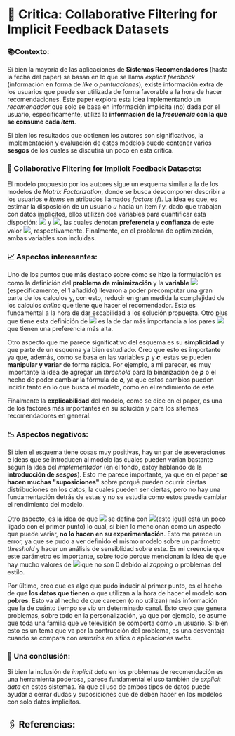# 📖 Critica: Collaborative Filtering for Implicit Feedback Datasets

### 📚Contexto:
Si bien la mayoría de las aplicaciones de **Sistemas Recomendadores** (hasta la fecha del paper) se basan en lo que se llama _explicit feedback_ (información en forma de _like_ o _puntuaciones_), existe información extra de los usuarios que puede ser utilizada de forma favorable a la hora de hacer recomendaciones. Este paper explora esta idea implementando un _recomendador_ que solo se basa en información implícita (no) dada por el usuario, específicamente, utiliza la **información de la _frecuencia_ con la que se consume cada _item_**.


Si bien los resultados que obtienen los autores son significativos, la implementación y evaluación de estos modelos puede contener varios **sesgos** de los cuales se discutirá un poco en esta crítica.

### 🧾 Collaborative Filtering for Implicit Feedback Datasets:
El modelo propuesto por los autores sigue un esquema similar a la de los modelos de _Matrix Factorization_, donde se busca descomponer describir a los usuarios e _items_ en atribudos llamados _factors_ (_f_). La idea es que, es estimar la disposición de un usuario _u_ hacia un item _i_ y, dado que trabajan con datos implícitos, ellos utilizan dos variables para cuantificar esta dispoción: <img src="https://render.githubusercontent.com/render/math?math=p_{ui}"> y <img src="https://render.githubusercontent.com/render/math?math=c_{ui}">, las cuales denotan **preferencia** y **confianza** de este valor <img src="https://render.githubusercontent.com/render/math?math=p">, respectivamente. Finalmente, en el problema de optimización, ambas variables son incluidas.

### 📈 Aspectos interesantes:

Uno de los puntos que más destaco sobre cómo se hizo la formulación es como la definición del **problema de minimización** y la **variable <img src="https://render.githubusercontent.com/render/math?math=c_{ui}">** (especificamente, el 1 añadido) llevaron a poder precomputar una gran parte de los calculos y, con esto, reducir en gran medida la complejidad de los calculos _online_ que tiene que hacer el recomendador. Esto es fundamental a la hora de dar escabilidad a los solución propuesta. Otro plus que tiene esta definición de <img src="https://render.githubusercontent.com/render/math?math=c_{ui}"> es la de dar más importancia a los pares <img src="https://render.githubusercontent.com/render/math?math=ui"> que tienen una preferencia más alta.

Otro aspecto que me parece significativo del esquema es su **simplicidad** y que parte de un esquema ya bien estudiado. Creo que esto es importante ya que, además, como se basa en las variables **_p_** y **_c_**, estas se pueden **manipular y variar** de forma rápida. Por ejemplo, a mi parecer, es muy importante la idea de agregar un _threshold_ para la binarización de **_p_** o el hecho de poder cambiar la fórmula de **_c_**, ya que estos cambios pueden incidir tanto en lo que busca el modelo, como en el rendimiento de este.

Finalmente la **explicabilidad** del modelo, como se dice en el paper, es una de los factores más importantes en su solución y para los sitemas recomendadores en general.

### 📉 Aspectos negativos:

Si bien el esquema tiene cosas muy positivas, hay un par de aseveraciones e ideas que se introducen al modelo las cuales pueden varian bastante según la idea del _implementador_ (en el fondo, estoy hablando de la **introducción de _sesgos_**). Esto me parece importante, ya que en el paper **se hacen muchas "suposiciones"** sobre porqué pueden ocurrir ciertas distribuciones en los datos, la cuales pueden ser ciertas, pero no hay una fundamentación detrás de estas y no se estudia como estos puede cambiar el rendimiento del modelo.

Otro aspecto, es la idea de que <img src="https://render.githubusercontent.com/render/math?math=p=1"> se defina con <img src="https://render.githubusercontent.com/render/math?math=r_{ui} > 0">(esto igual está un poco ligado con el primer punto) lo cual, si bien lo mencionan como un aspecto que puede variar, **no lo hacen en su experimentación**. Esto me parece un error, ya que se pudo a ver definido el mismo modelo sobre un parámetro _threshold_ y hacer un análisis de sensiblidad sobre este. Es mi creencia que este parámetro es importante, sobre todo porque mencionan la idea de que hay mucho valores de <img src="https://render.githubusercontent.com/render/math?math=r_{ui}"> que no son 0 debido al _zapping_ o problemas del estilo.

Por último, creo que es algo que pudo inducir al primer punto, es el hecho de que **los datos que tienen** o que utilizan a la hora de hacer el modelo **son pobres**. Esto va al hecho de que carecen (o no utilizan) más información que la de cuánto tiempo se vio un determinado canal. Esto creo que genera problemas, sobre todo en la personalización, ya que por ejemplo, se asume que toda una familia que ve televisión se comporta como un usuario. Si bien esto es un tema que va por la contrucción del problema, es una desventaja cuando se compara con _usuarios_ en sitios o aplicaciones _webs_.

### 📕 Una conclusión:
Si bien la inclusión de _implicit data_ en los problemas de recomendación es una herramienta poderosa, parece fundamental el uso también de _explicit data_ en estos sistemas. Ya que el uso de ambos tipos de datos puede ayudar a cerrar dudas y suposiciones que de deben hacer en los modelos con solo datos ímplicitos.

## 🖇 Referencias:

